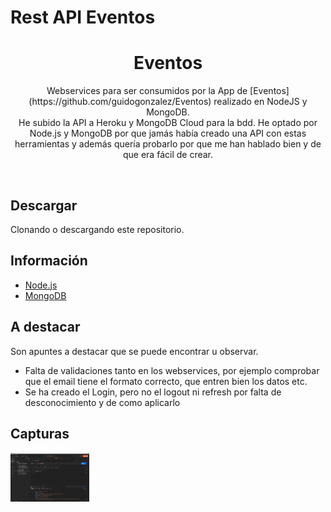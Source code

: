 # Rest API Eventos
<h1 align="center">Eventos</h1>

<p align="center">
Webservices para ser consumidos por la App de [Eventos](https://github.com/guidogonzalez/Eventos) realizado en NodeJS y MongoDB.
<br>
He subido la API a Heroku y MongoDB Cloud para la bdd. He optado por Node.js y MongoDB por que jamás había creado una API con estas herramientas y además quería probarlo por que me han hablado bien y de que era fácil de crear.
</p>
</br>

## Descargar

Clonando o descargando este repositorio.

## Información

- [Node.js](https://nodejs.org/es/)
- [MongoDB](https://www.mongodb.com/es)

## A destacar

Son apuntes a destacar que se puede encontrar u observar.
<br>
- Falta de validaciones tanto en los webservices, por ejemplo comprobar que el email tiene el formato correcto, que entren bien los datos etc.
- Se ha creado el Login, pero no el logout ni refresh por falta de desconocimiento y de como aplicarlo

## Capturas

<p align="center">
<img src="/imagenes/postman.png" align="left" width="25%"/>
</p>
